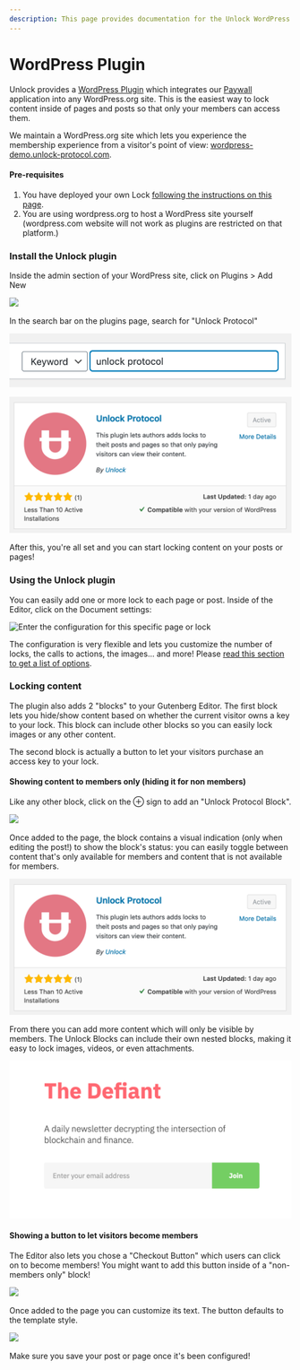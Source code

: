 ```yaml
---
description: This page provides documentation for the Unlock WordPress plugin.
---
```


# WordPress Plugin

Unlock provides a [WordPress Plugin](https://wordpress.org/plugins/unlock-protocol/) which integrates our [Paywall](../../developers/paywall/) application into any WordPress.org site. This is the easiest way to lock content inside of pages and posts so that only your members can access them.

We maintain a WordPress.org site which lets you experience the membership experience from a visitor's point of view: [wordpress-demo.unlock-protocol.com](https://wordpress-demo.unlock-protocol.com).

#### Pre-requisites

1. You have deployed your own Lock [following the instructions on this page](https://docs.unlock-protocol.com/#create-a-lock).
2. You are using wordpress.org to host a WordPress site yourself (wordpress.com website will not work as plugins are restricted on that platform.)

### Install the Unlock plugin

Inside the admin section of your WordPress site, click on Plugins > Add New

![](<../../.gitbook/assets/image (3).png>)

In the search bar on the plugins page, search for "Unlock Protocol"

![Search for the plugin](<../../.gitbook/assets/image (6) (1) (1).png>)

![Click on "Install Now", and then on "Activate".](<../../.gitbook/assets/image (10) (1) (1) (1) (1).png>)

After this, you're all set and you can start locking content on your posts or pages!

### Using the Unlock plugin

You can easily add one or more lock to each page or post. Inside of the Editor, click on the Document settings:

![Enter the configuration for this specific page or lock](<../../.gitbook/assets/image (16).png>)

The configuration is very flexible and lets you customize the number of locks, the calls to actions, the images... and more! Please [read this section to get a list of options](https://docs.unlock-protocol.com/#configure-the-lock).

### Locking content

The plugin also adds 2 "blocks" to your Gutenberg Editor. The first block lets you hide/show content based on whether the current visitor owns a key to your lock. This block can include other blocks so you can easily lock images or any other content.

The second block is actually a button to let your visitors purchase an access key to your lock.

#### Showing content to members only (hiding it for non members)

Like any other block, click on the ⊕ sign to add an "Unlock Protocol Block".

![](<../../.gitbook/assets/image (18).png>)

Once added to the page, the block contains a visual indication (only when editing the post!) to show the block's status: you can easily toggle between content that's only available for members and content that is not available for members.

![](<../../.gitbook/assets/image (10) (1) (1) (1).png>)

From there you can add more content which will only be visible by members. The Unlock Blocks can include their own nested blocks, making it easy to lock images, videos, or even attachments.

![You can click on the Ʉ at any point to display the setting for this block.](<../../.gitbook/assets/image (11) (2) (2) (2) (2) (2) (2) (2) (2) (2) (2) (2).png>)

#### Showing a button to let visitors become members

The Editor also lets you chose a "Checkout Button" which users can click on to become members! You might want to add this button inside of a "non-members only" block!

![](<../../.gitbook/assets/image (1).png>)

Once added to the page you can customize its text. The button defaults to the template style.

![](<../../.gitbook/assets/image (5) (1).png>)

Make sure you save your post or page once it's been configured!
